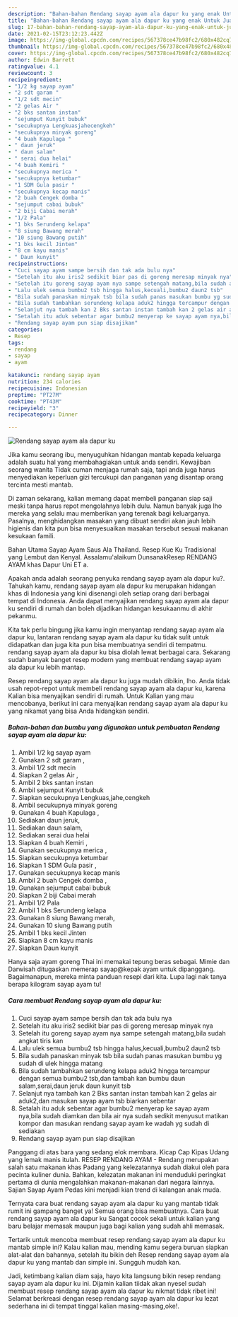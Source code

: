 ```yaml
---
description: "Bahan-bahan Rendang sayap ayam ala dapur ku yang enak Untuk Jualan"
title: "Bahan-bahan Rendang sayap ayam ala dapur ku yang enak Untuk Jualan"
slug: 17-bahan-bahan-rendang-sayap-ayam-ala-dapur-ku-yang-enak-untuk-jualan
date: 2021-02-15T23:12:23.442Z
image: https://img-global.cpcdn.com/recipes/567378ce47b98fc2/680x482cq70/rendang-sayap-ayam-ala-dapur-ku-foto-resep-utama.jpg
thumbnail: https://img-global.cpcdn.com/recipes/567378ce47b98fc2/680x482cq70/rendang-sayap-ayam-ala-dapur-ku-foto-resep-utama.jpg
cover: https://img-global.cpcdn.com/recipes/567378ce47b98fc2/680x482cq70/rendang-sayap-ayam-ala-dapur-ku-foto-resep-utama.jpg
author: Edwin Barrett
ratingvalue: 4.1
reviewcount: 3
recipeingredient:
- "1/2 kg sayap ayam"
- "2 sdt garam "
- "1/2 sdt mecin"
- "2 gelas Air "
- "2 bks santan instan"
- "sejumput Kunyit bubuk"
- "secukupnya Lengkuasjahecengkeh"
- "secukupnya minyak goreng"
- "4 buah Kapulaga "
- " daun jeruk"
- " daun salam"
- " serai dua helai"
- "4 buah Kemiri "
- "secukupnya merica "
- "secukupnya ketumbar"
- "1 SDM Gula pasir "
- "secukupnya kecap manis"
- "2 buah Cengek domba "
- "sejumput cabai bubuk"
- "2 biji Cabai merah"
- "1/2 Pala"
- "1 bks Serundeng kelapa"
- "8 siung Bawang merah"
- "10 siung Bawang putih"
- "1 bks kecil Jinten"
- "8 cm kayu manis"
- " Daun kunyit"
recipeinstructions:
- "Cuci sayap ayam sampe bersih dan tak ada bulu nya"
- "Setelah itu aku iris2 sedikit biar pas di goreng meresap minyak nya"
- "Setelah itu goreng sayap ayam nya sampe setengah matang,bila sudah angkat tiris kan"
- "Lalu ulek semua bumbu2 tsb hingga halus,kecuali,bumbu2 daun2 tsb"
- "Bila sudah panaskan minyak tsb bila sudah panas masukan bumbu yg sudah di ulek hingga matang"
- "Bila sudah tambahkan serundeng kelapa aduk2 hingga tercampur dengan semua bumbu2 tsb,dan tambah kan bumbu daun salam,serai,daun jeruk daun kunyit tsb"
- "Selanjut nya tambah kan 2 Bks santan instan tambah kan 2 gelas air aduk2,dan masukan sayap ayam tsb biarkan sebentar"
- "Setalah itu aduk sebentar agar bumbu2 menyerap ke sayap ayam nya,bila sudah diamkan dan bila air nya sudah sedikit menyusut matikan kompor dan masukan rendang sayap ayam ke wadah yg sudah di sediakan"
- "Rendang sayap ayam pun siap disajikan"
categories:
- Resep
tags:
- rendang
- sayap
- ayam

katakunci: rendang sayap ayam 
nutrition: 234 calories
recipecuisine: Indonesian
preptime: "PT27M"
cooktime: "PT43M"
recipeyield: "3"
recipecategory: Dinner

---
```



![Rendang sayap ayam ala dapur ku](https://img-global.cpcdn.com/recipes/567378ce47b98fc2/680x482cq70/rendang-sayap-ayam-ala-dapur-ku-foto-resep-utama.jpg)

Jika kamu seorang ibu, menyuguhkan hidangan mantab kepada keluarga adalah suatu hal yang membahagiakan untuk anda sendiri. Kewajiban seorang  wanita Tidak cuman menjaga rumah saja, tapi anda juga harus menyediakan keperluan gizi tercukupi dan panganan yang disantap orang tercinta mesti mantab.

Di zaman  sekarang, kalian memang dapat membeli panganan siap saji meski tanpa harus repot mengolahnya lebih dulu. Namun banyak juga lho mereka yang selalu mau memberikan yang terenak bagi keluarganya. Pasalnya, menghidangkan masakan yang dibuat sendiri akan jauh lebih higienis dan kita pun bisa menyesuaikan masakan tersebut sesuai makanan kesukaan famili. 

Bahan Utama Sayap Ayam Saus Ala Thailand. Resep Kue Ku Tradisional yang Lembut dan Kenyal. Assalamu&#39;alaikum DunsanakResep RENDANG AYAM khas Dapur Uni ET a.

Apakah anda adalah seorang penyuka rendang sayap ayam ala dapur ku?. Tahukah kamu, rendang sayap ayam ala dapur ku merupakan hidangan khas di Indonesia yang kini disenangi oleh setiap orang dari berbagai tempat di Indonesia. Anda dapat menyajikan rendang sayap ayam ala dapur ku sendiri di rumah dan boleh dijadikan hidangan kesukaanmu di akhir pekanmu.

Kita tak perlu bingung jika kamu ingin menyantap rendang sayap ayam ala dapur ku, lantaran rendang sayap ayam ala dapur ku tidak sulit untuk didapatkan dan juga kita pun bisa membuatnya sendiri di tempatmu. rendang sayap ayam ala dapur ku bisa diolah lewat berbagai cara. Sekarang sudah banyak banget resep modern yang membuat rendang sayap ayam ala dapur ku lebih mantap.

Resep rendang sayap ayam ala dapur ku juga mudah dibikin, lho. Anda tidak usah repot-repot untuk membeli rendang sayap ayam ala dapur ku, karena Kalian bisa menyajikan sendiri di rumah. Untuk Kalian yang mau mencobanya, berikut ini cara menyajikan rendang sayap ayam ala dapur ku yang nikamat yang bisa Anda hidangkan sendiri.

<!--inarticleads1-->

##### Bahan-bahan dan bumbu yang digunakan untuk pembuatan Rendang sayap ayam ala dapur ku:

1. Ambil 1/2 kg sayap ayam
1. Gunakan 2 sdt garam ,
1. Ambil 1/2 sdt mecin
1. Siapkan 2 gelas Air ,
1. Ambil 2 bks santan instan
1. Ambil sejumput Kunyit bubuk
1. Siapkan secukupnya Lengkuas,jahe,cengkeh
1. Ambil secukupnya minyak goreng
1. Gunakan 4 buah Kapulaga ,
1. Sediakan  daun jeruk,
1. Sediakan  daun salam,
1. Sediakan  serai dua helai
1. Siapkan 4 buah Kemiri ,
1. Gunakan secukupnya merica ,
1. Siapkan secukupnya ketumbar
1. Siapkan 1 SDM Gula pasir ,
1. Gunakan secukupnya kecap manis
1. Ambil 2 buah Cengek domba ,
1. Gunakan sejumput cabai bubuk
1. Siapkan 2 biji Cabai merah
1. Ambil 1/2 Pala
1. Ambil 1 bks Serundeng kelapa
1. Gunakan 8 siung Bawang merah,
1. Gunakan 10 siung Bawang putih
1. Ambil 1 bks kecil Jinten
1. Siapkan 8 cm kayu manis
1. Siapkan  Daun kunyit


Hanya saja ayam goreng Thai ini memakai tepung beras sebagai. Mimie dan Darwisah ditugaskan memerap sayap@kepak ayam untuk dipanggang. Bagaimanapun, mereka minta panduan resepi dari kita. Lupa lagi nak tanya berapa kilogram sayap ayam tu! 

<!--inarticleads2-->

##### Cara membuat Rendang sayap ayam ala dapur ku:

1. Cuci sayap ayam sampe bersih dan tak ada bulu nya
1. Setelah itu aku iris2 sedikit biar pas di goreng meresap minyak nya
1. Setelah itu goreng sayap ayam nya sampe setengah matang,bila sudah angkat tiris kan
1. Lalu ulek semua bumbu2 tsb hingga halus,kecuali,bumbu2 daun2 tsb
1. Bila sudah panaskan minyak tsb bila sudah panas masukan bumbu yg sudah di ulek hingga matang
1. Bila sudah tambahkan serundeng kelapa aduk2 hingga tercampur dengan semua bumbu2 tsb,dan tambah kan bumbu daun salam,serai,daun jeruk daun kunyit tsb
1. Selanjut nya tambah kan 2 Bks santan instan tambah kan 2 gelas air aduk2,dan masukan sayap ayam tsb biarkan sebentar
1. Setalah itu aduk sebentar agar bumbu2 menyerap ke sayap ayam nya,bila sudah diamkan dan bila air nya sudah sedikit menyusut matikan kompor dan masukan rendang sayap ayam ke wadah yg sudah di sediakan
1. Rendang sayap ayam pun siap disajikan


Panggang di atas bara yang sedang elok membara. Kicap Cap Kipas Udang yang lemak manis itulah. RESEP RENDANG AYAM - Rendang merupakan salah satu makanan khas Padang yang kelezatannya sudah diakui oleh para pecinta kuliner dunia. Bahkan, kelezatan makanan ini menduduki peringkat pertama di dunia mengalahkan makanan-makanan dari negara lainnya. Sajian Sayap Ayam Pedas kini menjadi kian trend di kalangan anak muda. 

Ternyata cara buat rendang sayap ayam ala dapur ku yang mantab tidak rumit ini gampang banget ya! Semua orang bisa membuatnya. Cara buat rendang sayap ayam ala dapur ku Sangat cocok sekali untuk kalian yang baru belajar memasak maupun juga bagi kalian yang sudah ahli memasak.

Tertarik untuk mencoba membuat resep rendang sayap ayam ala dapur ku mantab simple ini? Kalau kalian mau, mending kamu segera buruan siapkan alat-alat dan bahannya, setelah itu bikin deh Resep rendang sayap ayam ala dapur ku yang mantab dan simple ini. Sungguh mudah kan. 

Jadi, ketimbang kalian diam saja, hayo kita langsung bikin resep rendang sayap ayam ala dapur ku ini. Dijamin kalian tiidak akan nyesel sudah membuat resep rendang sayap ayam ala dapur ku nikmat tidak ribet ini! Selamat berkreasi dengan resep rendang sayap ayam ala dapur ku lezat sederhana ini di tempat tinggal kalian masing-masing,oke!.

